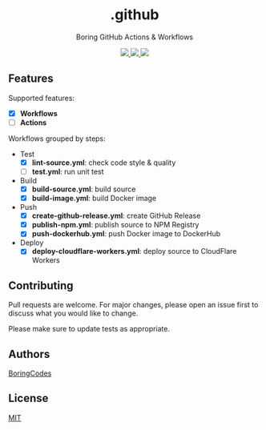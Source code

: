 <div align="center">
  <h1>.github</h1>
  <p>Boring GitHub Actions & Workflows</p>

  <div>
    <a href="https://github.com/boringcodes/.github/commits" aria-label="Commitizen Friendly">
      <img src="https://img.shields.io/badge/commitizen-friendly-brightgreen.svg?style=flat-square">
    </a>
    <a href="https://github.com/boringcodes/.github/blob/master/LICENSE" aria-label="MIT License">
      <img src="https://img.shields.io/github/license/boringcodes/.github?color=brightgreen&style=flat-square">
    </a>
    <a href="https://github.com/boringcodes" aria-label="BoringCodes Verified">
      <img src="https://img.shields.io/badge/boringcodes-verified-brightgreen?style=flat-square">
    </a>
  </div>
</div>

## Features

Supported features:

- [x] **Workflows**
- [ ] **Actions**

Workflows grouped by steps:

- Test
  - [x] **lint-source.yml**: check code style & quality
  - [ ] **test.yml**: run unit test
- Build
  - [x] **build-source.yml**: build source
  - [x] **build-image.yml**: build Docker image
- Push
  - [x] **create-github-release.yml**: create GitHub Release
  - [x] **publish-npm.yml**: publish source to NPM Registry
  - [x] **push-dockerhub.yml**: push Docker image to DockerHub
- Deploy
  - [x] **deploy-cloudflare-workers.yml**: deploy source to CloudFlare Workers

## Contributing

Pull requests are welcome. For major changes, please open an issue first to discuss what you would like to change.

Please make sure to update tests as appropriate.

## Authors

[BoringCodes](https://github.com/boringcodes)

## License

[MIT](https://github.com/boringcodes/.github/blob/master/LICENSE)
